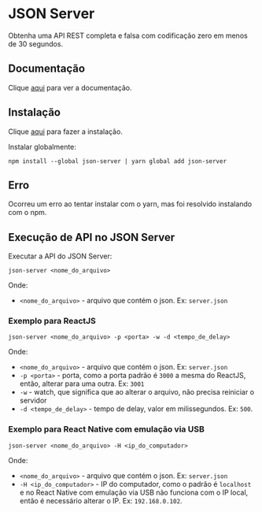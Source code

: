 # JSON Server

Obtenha uma API REST completa e falsa com codificação zero em menos de 30 segundos.

## Documentação

Clique [aqui](https://github.com/typicode/json-server) para ver a documentação.

## Instalação

Clique [aqui](https://www.npmjs.com/package/json-server) para fazer a instalação.

Instalar globalmente:

```
npm install --global json-server | yarn global add json-server
```

## Erro

Ocorreu um erro ao tentar instalar com o yarn, mas foi resolvido instalando com o npm.

## Execução de API no JSON Server

Executar a API do JSON Server:

```
json-server <nome_do_arquivo>
```

Onde:

- `<nome_do_arquivo>` - arquivo que contém o json. Ex: `server.json`

### Exemplo para ReactJS

```
json-server <nome_do_arquivo> -p <porta> -w -d <tempo_de_delay>
```

Onde:

- `<nome_do_arquivo>` - arquivo que contém o json. Ex: `server.json`
- `-p <porta>` - porta, como a porta padrão é `3000` a mesma do ReactJS, então, alterar para uma outra. Ex: `3001`
- `-w` - watch, que significa que ao alterar o arquivo, não precisa reiniciar o servidor
- `-d <tempo_de_delay>` - tempo de delay, valor em milissegundos. Ex: `500`.

### Exemplo para React Native com emulação via USB

```
json-server <nome_do_arquivo> -H <ip_do_computador>
```

Onde:

- `<nome_do_arquivo>` - arquivo que contém o json. Ex: `server.json`
- `-H <ip_do_computador>` - IP do computador, como o padrão é `localhost` e no React Native com emulação via USB não funciona com o IP local, então é necessário alterar o IP. Ex: `192.168.0.102`.
